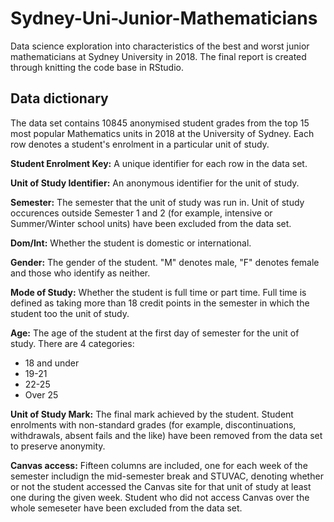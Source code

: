 # Sydney-Uni-Junior-Mathematicians
Data science exploration into characteristics of the best and worst junior mathematicians at Sydney University in 2018. The final report is created through knitting the code base in RStudio.

## Data dictionary
The data set contains 10845 anonymised student grades from the top 15 most popular Mathematics units in 2018 at the University of Sydney. Each row denotes a student's enrolment in a particular unit of study.

**Student Enrolment Key:** A unique identifier for each row in the data set.

**Unit of Study Identifier:** An anonymous identifier for the unit of study.

**Semester:** The semester that the unit of study was run in. Unit of study occurences outside Semester 1 and 2 (for example, intensive or Summer/Winter school units) have been excluded from the data set.

**Dom/Int:** Whether the student is domestic or international.

**Gender:** The gender of the student. "M" denotes male, "F" denotes female and those who identify as neither.

**Mode of Study:** Whether the student is full time or part time. Full time is defined as taking more than 18 credit points in the semester in which the student too the unit of study.

**Age:** The age of the student at the first day of semester for the unit of study. There are 4 categories:
- 18 and under
- 19-21
- 22-25
- Over 25

**Unit of Study Mark:** The final mark achieved by the student. Student enrolments with non-standard grades (for example, discontinuations, withdrawals, absent fails and the like) have been removed from the data set to preserve anonymity.

**Canvas access:** Fifteen columns are included, one for each week of the semester includign the mid-semester break and STUVAC, denoting whether or not the student accessed the Canvas site for that unit of study at least one during the given week. Student who did not access Canvas over the whole semeseter have been excluded from the data set.
